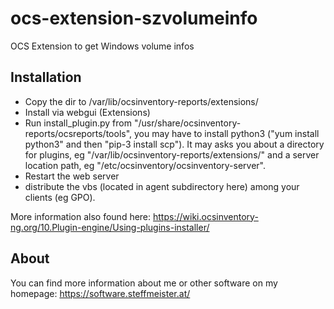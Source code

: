 # ocs-extension-szvolumeinfo
OCS Extension to get Windows volume infos

## Installation

- Copy the dir to /var/lib/ocsinventory-reports/extensions/
- Install via webgui (Extensions)
- Run install_plugin.py from "/usr/share/ocsinventory-reports/ocsreports/tools", you may have to install python3 ("yum install python3" and then "pip-3 install scp").
It may asks you about a directory for plugins, eg "/var/lib/ocsinventory-reports/extensions/" and a server location path, eg "/etc/ocsinventory/ocsinventory-server".
- Restart the web server
- distribute the vbs (located in agent subdirectory here) among your clients (eg GPO).

More information also found here: https://wiki.ocsinventory-ng.org/10.Plugin-engine/Using-plugins-installer/

## About

You can find more information about me or other software on my homepage: https://software.steffmeister.at/